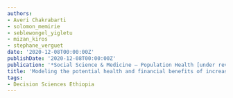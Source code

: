 ```yaml
---
authors:
- Averi Chakrabarti
- solomon_memirie
- seblewongel_yigletu
- mizan_kiros
- stephane_verguet
date: '2020-12-08T00:00:00Z'
publishDate: '2020-12-08T00:00:00Z'
publication: '*Social Science & Medicine – Population Health [under review]*'
title: 'Modeling the potential health and financial benefits of increasing tobacco taxes in Ethiopia: a distributional impact analysis'
tags:
- Decision Sciences Ethiopia
---
```

